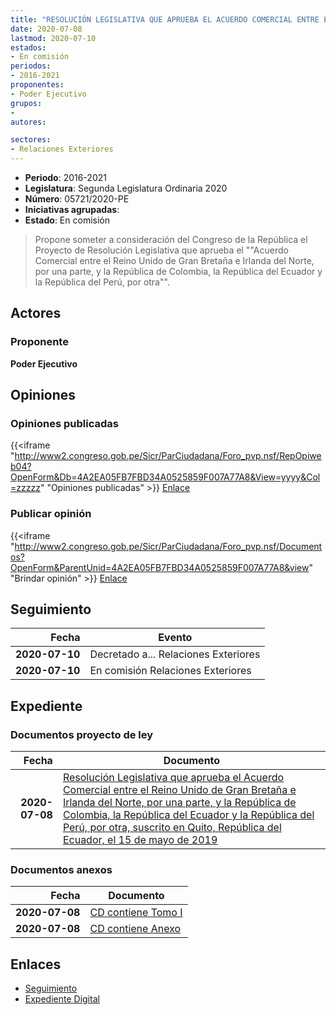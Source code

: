 ```yaml
---
title: "RESOLUCIÓN LEGISLATIVA QUE APRUEBA EL ACUERDO COMERCIAL ENTRE EL REINO UNIDO DE GRAN BRETAÑA E IRLANDA DEL NORTE, POR UNA PARTE, Y LA REPÚBLICA DE COLOMBIA, LA REPÚBLICA DEL ECUADOR Y LA REPÚBLICA DEL PERÚ, POR OTRA."
date: 2020-07-08
lastmod: 2020-07-10
estados:
- En comisión
periodos:
- 2016-2021
proponentes:
- Poder Ejecutivo
grupos:
- 
autores:

sectores:
- Relaciones Exteriores
---
```

- **Periodo**: 2016-2021
- **Legislatura**: Segunda Legislatura Ordinaria 2020
- **Número**: 05721/2020-PE
- **Iniciativas agrupadas**: 
- **Estado**: En comisión

> Propone someter a consideración del Congreso de la República el Proyecto de Resolución Legislativa que aprueba el ""Acuerdo Comercial entre el Reino Unido de Gran Bretaña e Irlanda del Norte, por una parte, y la República de Colombia, la República del Ecuador y la República del Perú, por otra"".


## Actores

### Proponente

**Poder Ejecutivo**

## Opiniones

### Opiniones publicadas

{{<iframe "http://www2.congreso.gob.pe/Sicr/ParCiudadana/Foro_pvp.nsf/RepOpiweb04?OpenForm&Db=4A2EA05FB7FBD34A0525859F007A77A8&View=yyyy&Col=zzzzz" "Opiniones publicadas" >}}
[Enlace](http://www2.congreso.gob.pe/Sicr/ParCiudadana/Foro_pvp.nsf/RepOpiweb04?OpenForm&Db=4A2EA05FB7FBD34A0525859F007A77A8&View=yyyy&Col=zzzzz)

### Publicar opinión

{{<iframe "http://www2.congreso.gob.pe/Sicr/ParCiudadana/Foro_pvp.nsf/Documentos?OpenForm&ParentUnid=4A2EA05FB7FBD34A0525859F007A77A8&view" "Brindar opinión" >}}
[Enlace](http://www2.congreso.gob.pe/Sicr/ParCiudadana/Foro_pvp.nsf/Documentos?OpenForm&ParentUnid=4A2EA05FB7FBD34A0525859F007A77A8&view)


## Seguimiento

| Fecha | Evento |
|------:|--------|
| **2020-07-10** | Decretado a... Relaciones Exteriores |
| **2020-07-10** | En comisión Relaciones Exteriores |

## Expediente

### Documentos proyecto de ley

| Fecha | Documento |
|------:|-----------|
| **2020-07-08** | [Resolución Legislativa que aprueba el Acuerdo Comercial entre el Reino Unido de Gran Bretaña e Irlanda del Norte, por una parte, y la República de Colombia, la República del Ecuador y la República del Perú, por otra, suscrito en Quito, República del Ecuador, el 15 de mayo de 2019](http://www.leyes.congreso.gob.pe/Documentos/2016_2021/Proyectos_de_Ley_y_de_Resoluciones_Legislativas/PL05721_20200708.pdf) |

### Documentos anexos

| Fecha | Documento |
|------:|-----------|
| **2020-07-08** | [CD contiene Tomo I](http://www.leyes.congreso.gob.pe/Documentos/2016_2021/Proyectos_de_Ley_y_de_Resoluciones_Legislativas/Anexos/TOMO-I-05721.pdf) |
| **2020-07-08** | [CD contiene Anexo](http://www.leyes.congreso.gob.pe/Documentos/2016_2021/Proyectos_de_Ley_y_de_Resoluciones_Legislativas/Anexos/ANEXO-05721.pdf) |

## Enlaces

- [Seguimiento](http://www2.congreso.gob.pe/Sicr/TraDocEstProc/CLProLey2016.nsf/f7fff46988ca05b1052578e100829cc7/24f78ce4856b6f420525859f0076d1ad?OpenDocument)
- [Expediente Digital](http://www2.congreso.gob.pe/Sicr/TraDocEstProc/CLProLey2016.nsf/f7fff46988ca05b1052578e100829cc7/24f78ce4856b6f420525859f0076d1ad?OpenDocument&Click=05257FB7005EB655.eb71d0cf91d8294e05256cdf006b5706/$Body/0.1C6C)

